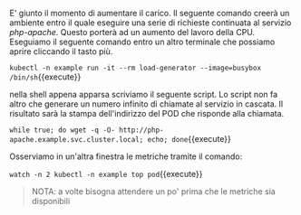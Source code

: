 E' giunto il momento di aumentare il carico. Il seguente comando creerà un ambiente entro il quale eseguire una serie di richieste continuata al servizio *php-apache*. Questo porterà ad un aumento del lavoro della CPU. Eseguiamo il seguente comando entro un altro terminale che possiamo aprire cliccando il tasto più.

`kubectl -n example run -it --rm load-generator --image=busybox /bin/sh`{{execute}}

nella shell appena apparsa scriviamo il seguente script. Lo script non fa altro che generare un numero infinito di chiamate al servizio in cascata. Il risultato sarà la stampa dell'indirizzo del POD che risponde alla chiamata.

`while true; do wget -q -O- http://php-apache.example.svc.cluster.local; echo; done`{{execute}}

Osserviamo in un'altra finestra le metriche tramite il comando:

`watch -n 2 kubectl -n example top pod`{{execute}}

> NOTA: a volte bisogna attendere un po' prima che le metriche sia disponibili
